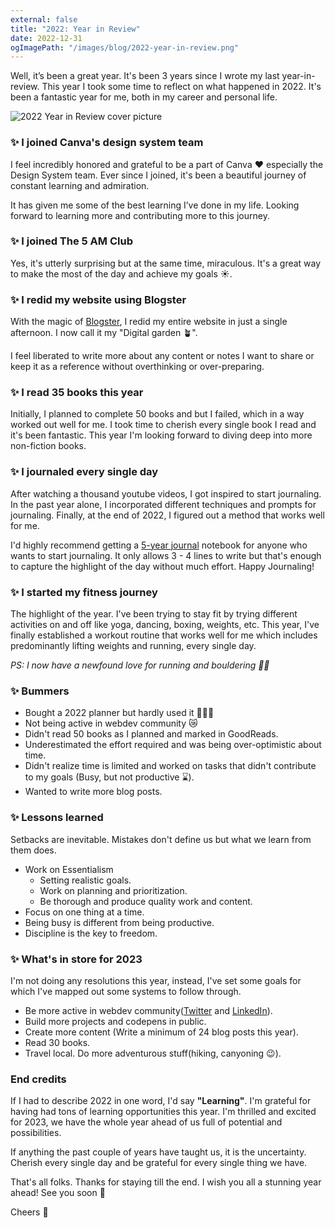 ```yaml
---
external: false
title: "2022: Year in Review"
date: 2022-12-31
ogImagePath: "/images/blog/2022-year-in-review.png"
---
```


Well, it’s been a great year. It's been 3 years since I wrote my last year-in-review. This year I took some time to reflect on what happened in 2022. It's been a fantastic year for me, both in my career and personal life.

![2022 Year in Review cover picture](/images/blog/2022-year-in-review.png)

### ✨ I joined Canva's design system team

I feel incredibly honored and grateful to be a part of Canva ♥️ especially the Design System team.
Ever since I joined, it's been a beautiful journey of constant learning and admiration.

It has given me some of the best learning I’ve done in my life. Looking forward to learning more and contributing more to this journey.

### ✨ I joined The 5 AM Club

Yes, it's utterly surprising but at the same time, miraculous. 
It's a great way to make the most of the day and achieve my goals ☀️.

### ✨ I redid my website using Blogster

With the magic of [Blogster](https://twitter.com/flexdinesh/status/1605685191703687168), I redid my entire website in just a single afternoon. I now call it my "Digital garden 🪴". 

I feel liberated to write more about any content or notes I want to share or keep it as a reference without overthinking or over-preparing.

### ✨ I read 35 books this year

Initially, I planned to complete 50 books and but I failed, which in a way worked out well for me. I took time to cherish every single book I read and it's been fantastic. This year I'm looking forward to diving deep into more non-fiction books.

### ✨ I journaled every single day

After watching a thousand youtube videos, I got inspired to start journaling. In the past year alone, I incorporated different techniques and prompts for journaling. Finally, at the end of 2022, I figured out a method that works well for me.

I'd highly recommend getting a [5-year journal](https://www.amazon.com.au/Modern-One-Line-Day-Five-Year/dp/1452164622/ref=pd_bxgy_img_sccl_1/357-2686103-2137349?pd_rd_w=XYT7Q&content-id=amzn1.sym.a30612ba-4ff5-4362-b7a7-e874eb18a520&pf_rd_p=a30612ba-4ff5-4362-b7a7-e874eb18a520&pf_rd_r=YKF1DKS2YJWGZZ2EYWZZ&pd_rd_wg=p5Udc&pd_rd_r=6ad68671-a72d-4890-b6ac-1f4e4d7bc834&pd_rd_i=1452164622&psc=1) notebook for anyone who wants to start journaling. It only allows 3 - 4 lines to write but that's enough to capture the highlight of the day without much effort. Happy Journaling!

### ✨ I started my fitness journey

The highlight of the year. I've been trying to stay fit by trying different activities on and off like yoga, dancing, boxing, weights, etc. This year, I've finally established a workout routine that works well for me which includes predominantly lifting weights and running, every single day. 

_PS: I now have a newfound love for running and bouldering 🧗‍♀️_

### ✨ Bummers
- Bought a 2022 planner but hardly used it 🙅‍♀️📓
- Not being active in webdev community 😿
- Didn't read 50 books as I planned and marked in GoodReads.
- Underestimated the effort required and was being over-optimistic about time.
- Didn't realize time is limited and worked on tasks that didn't contribute to my goals (Busy, but not productive ⌛️).
- Wanted to write more blog posts.  

### ✨ Lessons learned

Setbacks are inevitable. Mistakes don't define us but what we learn from them does.
- Work on Essentialism
    - Setting realistic goals.
    - Work on planning and prioritization.
    - Be thorough and produce quality work and content.
- Focus on one thing at a time.
- Being busy is different from being productive.
- Discipline is the key to freedom. 

### ✨ What's in store for 2023

I'm not doing any resolutions this year, instead, I've set some goals for which I've mapped out some systems to follow through.
- Be more active in webdev community([Twitter](https://twitter.com/ruphaaganesh) and [LinkedIn](https://www.linkedin.com/in/ruphaaganesh/)).
- Build more projects and codepens in public.
- Create more content (Write a minimum of 24 blog posts this year).
- Read 30 books.
- Travel local. Do more adventurous stuff(hiking, canyoning 😉).

### End credits

If I had to describe 2022 in one word, I'd say **"Learning"**. I'm grateful for having had tons of learning opportunities this year. 
I'm thrilled and excited for 2023, we have the whole year ahead of us full of potential and possibilities. 

If anything the past couple of years have taught us, it is the uncertainty. Cherish every single day and be grateful for every single thing we have.

That's all folks. Thanks for staying till the end. I wish you all a stunning year ahead! See you soon 👋

Cheers 🥂
